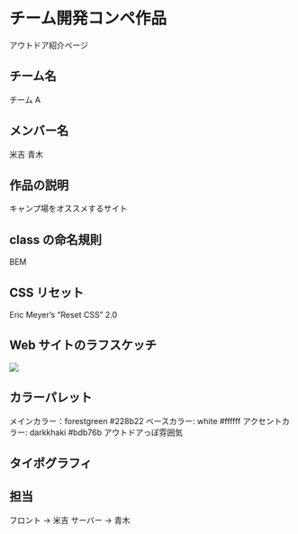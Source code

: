 # チーム開発コンペ作品

アウトドア紹介ページ

## チーム名

チーム A

## メンバー名

米吉
青木

## 作品の説明

キャンプ場をオススメするサイト

## class の命名規則

BEM

## CSS リセット

Eric Meyer’s “Reset CSS” 2.0

## Web サイトのラフスケッチ

![](./picture/IMG_20190223_144050.jpg)

## カラーパレット

メインカラー：forestgreen #228b22
ベースカラー: white #ffffff
アクセントカラー: darkkhaki #bdb76b
アウトドアっぽ雰囲気

## タイポグラフィ

## 担当

フロント → 米吉
サーバー → 青木

